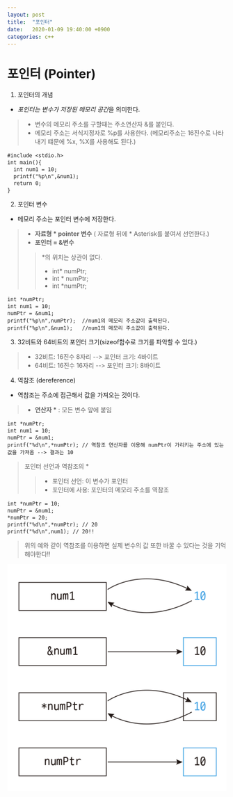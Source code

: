 ```yaml
---
layout: post
title:  "포인터"
date:   2020-01-09 19:40:00 +0900
categories: c++
--- 
```


# 포인터 (Pointer)

1. 포인터의 개념

* *포인터는 변수가 저장된 메모리 공간*을 의미한다.
> - 변수의 메모리 주소를 구할때는 주소연산자 &를 붙인다.
> - 메모리 주소는 서식지정자로 %p를 사용한다. (메모리주소는 16진수로 나타내기 떄문에 %x, %X를 사용해도 된다.)
```
#include <stdio.h>
int main(){
  int num1 = 10;
  printf("%p\n",&num1);
  return 0;
}
```

2. 포인터 변수
* 메모리 주소는 포인터 변수에 저장한다. 

> - __자료형 * pointer 변수__ ( 자료형 뒤에 * Asterisk를 붙여서 선언한다.)
> - __포인터 = &변수__
>> *의 위치는 상관이 없다.
>> - int* numPtr;
>> - int * numPtr;
>> - int *numPtr;

```
int *numPtr;
int num1 = 10;
numPtr = &num1;
printf("%p\n",numPtr);  //num1의 메모리 주소값이 출력된다.
printf("%p\n",&num1);   //num1의 메모리 주소값이 출력된다.
```

3. 32비트와 64비트의 포인터 크기(sizeof함수로 크기를 파악할 수 있다.)
> - 32비트: 16진수 8자리 --> 포인터 크기: 4바이트
> - 64비트: 16진수 16자리 --> 포인터 크기: 8바이트

4. 역참조 (dereference)
* 역참조는 주소에 접근해서 값을 가져오는 것이다. 

> - __연산자 *__ : 모든 변수 앞에 붙임
```
int *numPtr;
int num1 = 10;
numPtr = &num1;
printf("%d\n",*numPtr); // 역참조 연산자를 이용해 numPtr이 가리키는 주소에 있는 값을 가져옴 --> 결과는 10
```

> 포인터 선언과 역참조의 *
>> - 포인터 선언: 이 변수가 포인터
>> - 포인터에 사용: 포인터의 메모리 주소를 역참조
```
int *numPtr = 10;
numPtr = &num1;
*numPtr = 20;
printf("%d\n",*numPtr); // 20
printf("%d\n",num1); // 20!!
```
> 위의 예와 같이 역참조를 이용하면 실제 변수의 값 또한 바꿀 수 있다는 것을 기억해야한다!!


![Summary](./image/pointer1.png)





